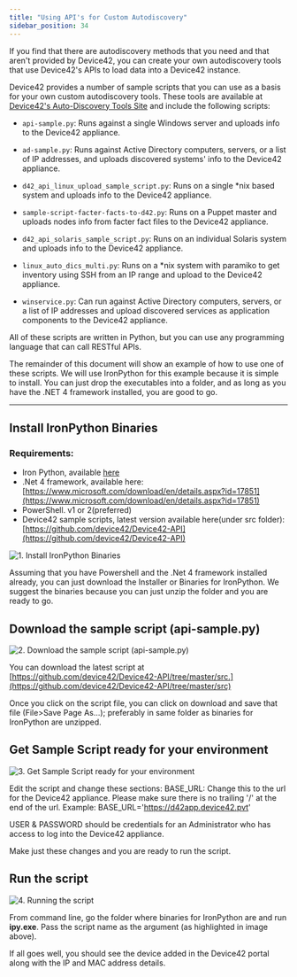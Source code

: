```yaml
---
title: "Using API's for Custom Autodiscovery"
sidebar_position: 34
---
```

If you find that there are autodiscovery methods that you need and that aren't provided by Device42, you can create your own autodiscovery tools that use Device42's APIs to load data into a Device42 instance.

Device42 provides a number of sample scripts that you can use as a basis for your own custom autodiscovery tools. These tools are available at [Device42's Auto-Discovery Tools Site](https://github.com/device42/Device42-API) and include the following scripts:

- `api-sample.py`: Runs against a single Windows server and uploads info to the Device42 appliance.

- `ad-sample.py`: Runs against Active Directory computers, servers, or a list of IP addresses, and uploads discovered systems' info to the Device42 appliance.

- `d42_api_linux_upload_sample_script.py`: Runs on a single *nix based system and uploads info to the Device42 appliance.

- `sample-script-facter-facts-to-d42.py`: Runs on a Puppet master and uploads nodes info from facter fact files to the Device42 appliance.

- `d42_api_solaris_sample_script.py`: Runs on an individual Solaris system and uploads info to the Device42 appliance.

- `linux_auto_dics_multi.py`: Runs on a *nix system with paramiko to get inventory using SSH from an IP range and upload to the Device42 appliance.

- `winservice.py`: Can run against Active Directory computers, servers, or a list of IP addresses and upload discovered services as application components to the Device42 appliance.

All of these scripts are written in Python, but you can use any programming language that can call RESTful APIs.

The remainder of this document will show an example of how to use one of these scripts. We will use IronPython for this example because it is simple to install. You can just drop the executables into a folder, and as long as you have the .NET 4 framework installed, you are good to go.

* * *

## Install IronPython Binaries

### Requirements:

- Iron Python, available [here](https://ironpython.net/download/)
- .Net 4 framework, available here: [https://www.microsoft.com/download/en/details.aspx?id=17851](https://www.microsoft.com/download/en/details.aspx?id=17851)
- PowerShell. v1 or 2(preferred)
- Device42 sample scripts, latest version available here(under src folder): [https://github.com/device42/Device42-API](https://github.com/device42/Device42-API)

![1. Install IronPython Binaries](/assets/images/wpid2786-1._Install_IronPython_Binaries.png)

Assuming that you have Powershell and the .Net 4 framework installed already, you can just download the Installer or Binaries for IronPython. We suggest the binaries because you can just unzip the folder and you are ready to go.

## Download the sample script (api-sample.py)

![2. Download the sample script (api-sample.py)](/assets/images/wpid2787-2._Download_the_sample_script__api-sample.py_.png)

You can download the latest script at [https://github.com/device42/Device42-API/tree/master/src.](https://github.com/device42/Device42-API/tree/master/src)

Once you click on the script file, you can click on download and save that file (File>Save Page As...); preferably in same folder as binaries for IronPython are unzipped.

## Get Sample Script ready for your environment

![3. Get Sample Script ready for your environment](/assets/images/wpid2788-3.png)

Edit the script and change these sections: BASE\_URL: Change this to the url for the Device42 appliance. Please make sure there is no trailing '/' at the end of the url. Example: BASE\_URL='https://d42app.device42.pvt'

USER & PASSWORD should be credentials for an Administrator who has access to log into the Device42 appliance.

Make just these changes and you are ready to run the script.

## Run the script

![4. Running the script](/assets/images/wpid2789-4.png)

From command line, go the folder where binaries for IronPython are and run **ipy.exe**. Pass the script name as the argument (as highlighted in image above).

If all goes well, you should see the device added in the Device42 portal along with the IP and MAC address details.
